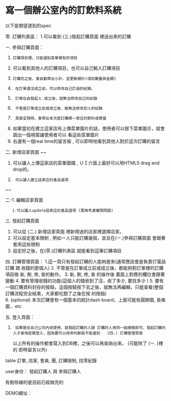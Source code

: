 # 寫一個辦公室內的訂飲料系統

   以下是期望達到的spec

   零. 訂購列表區：
    1.可以看到 (三.)發起訂購頁面  裡送出來的訂購

ㄧ. 參與訂購頁面：
    
1.     訂購項目裡，只能選到菜單裡有的項目
2. 可以看到其他人的訂購項目，也可以自己輸入訂購項目
3.     訂購完之後，會自動帶出小計，並更新總計(項目數量與金額)
4.      在訂單還沒成立前，可以修改自己訂過的紀錄。
5.      訂單在由發起人 成立後，就無法修改自己的紀錄
6.      不管是訂單成立前或成立後，都無法修改別人的紀錄
7.      頁面呈現時，會帶出本次是訂購哪一家店的飲料或便當
8.  如果當初在建立這家店有上傳菜單圖片的話，使用者可以按下菜單圖示，就會跳出一個視窗讓使用者可以
      看這些菜單圖片
9. 右邊有一個real time的留言板 , 可以即時地看到其他人對於這次訂購的留言


二.  新增店家頁面
~~
1. 可以讓人上傳這家店的菜單圖檔 , ＵＩ介面上最好可以用HTML5 drag and drop的。
2.      可以讓人建立這家店的產品選項    
~~

二-1. 編輯店家頁面

       1.可以讓人update這家店的產品選項 (需再考慮權限問題)

三. 發起訂購頁面
1.   可以從 (二.) 新增店家頁面   裡新增過的店家裡選擇店家。
2.   可以設定基本限制 , 例如一人只能訂購幾個，並且在(ㄧ.)參與訂購頁面  會跟著套用這些限制
3. 設定好之後，在(零.)訂購列表區   就能看到這筆訂購項目
     
四. 訂購管理頁面：
     1.這一頁只有發起訂購的人能夠進來(通常應該會是負責打電話訂購  跟  收錢的那個人)
2. 不管是在訂單成立前或成立後，都能夠對訂單裡的訂購項目做  新, 刪, 修, 查的動作。
3.        新, 刪, 修, 查  的操作後  畫面上對應的欄位會跟著變動
4.   要有管理收錢的功能(這個人的錢收到了沒，收了多少, 要找多少 )
5.    要有一個訂購資料封存的按鈕，這個按鈕按下去之後，就無法再編輯，只能查看(整個訂購流程完全結束，大家都吃飽了之後在按  的按鈕)   
     6.  (optional) 本次訂購會有一個基本的統計dash board，上面可能有圓餅圖, 長條圖... etc

五.  登入頁面：
1.      如果是在自己公司內部使用，就發起訂購的人跟 訂購的人用同一組帳號即可，發起訂購的人才會用密碼登入，因為要可以用來判斷能不能進到   (四.) 訂購管理頁面

    以上所有的操作都會寫入到DB裡，之後可以再查詢出來。  (可能除了 (ㄧ. )裡的  即時留言以外)

table   訂單, 店家, 會員, 團,  訂購限制, 找零紀錄

user身份：  發起訂購人    與   參與訂購人

有刪除線的是目前已經做完的

DEMO網址：

